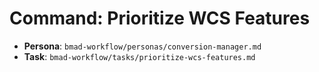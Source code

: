 # Command: Prioritize WCS Features

- **Persona**: `bmad-workflow/personas/conversion-manager.md`
- **Task**: `bmad-workflow/tasks/prioritize-wcs-features.md`
